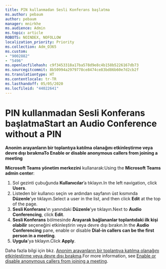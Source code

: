 ```yaml
---
title: PIN kullanmadan Sesli Konferans başlatma
ms.author: pebaum
author: pebaum
manager: mnirkhe
ms.audience: Admin
ms.topic: article
ROBOTS: NOINDEX, NOFOLLOW
localization_priority: Priority
ms.collection: Adm_O365
ms.custom:
- "9002882"
- "5496"
ms.openlocfilehash: c9f3453318a17ba578d9e8c4b158b5226167db73
ms.sourcegitcommit: 8b50994a2979778ce8474ce83bd86b60e7d2cb2f
ms.translationtype: HT
ms.contentlocale: tr-TR
ms.lasthandoff: 05/05/2020
ms.locfileid: "44022641"
---
```

# <a name="start-an-audio-conference-without-a-pin"></a><span data-ttu-id="d5104-102">PIN kullanmadan Sesli Konferans başlatma</span><span class="sxs-lookup"><span data-stu-id="d5104-102">Start an Audio Conference without a PIN</span></span>

<span data-ttu-id="d5104-103">**Anonim arayanların bir toplantıya katılma olanağını etkinleştirme veya devre dışı bırakma**</span><span class="sxs-lookup"><span data-stu-id="d5104-103">**To Enable or disable anonymous callers from joining a meeting**</span></span>

<span data-ttu-id="d5104-104">**Microsoft Teams yönetim merkezini** kullanarak:</span><span class="sxs-lookup"><span data-stu-id="d5104-104">Using the **Microsoft Teams admin center**:</span></span>

1. <span data-ttu-id="d5104-105">Sol gezinti çubuğunda **Kullanıcılar**’a tıklayın.</span><span class="sxs-lookup"><span data-stu-id="d5104-105">In the left navigation, click **Users**.</span></span>
2. <span data-ttu-id="d5104-106">Listeden bir kullanıcı seçin ve ardından sayfanın üst kısmında **Düzenle**’ye tıklayın.</span><span class="sxs-lookup"><span data-stu-id="d5104-106">Select a user in the list, and then click **Edit** at the top of the page.</span></span>
3. <span data-ttu-id="d5104-107">**Sesli Konferans**’ın yanındaki **Düzenle**’ye tıklayın.</span><span class="sxs-lookup"><span data-stu-id="d5104-107">Next to **Audio Conferencing**, click **Edit**.</span></span>
4. <span data-ttu-id="d5104-108">**Sesli Konferans** bölmesinde **Arayarak bağlananlar toplantıdaki ilk kişi olabilir** seçeneğini etkinleştirin veya devre dışı bırakın.</span><span class="sxs-lookup"><span data-stu-id="d5104-108">In the **Audio Conferencing** pane, enable or disable **Dial-in callers can be the first person in a meeting**.</span></span>
5. <span data-ttu-id="d5104-109">**Uygula**'ya tıklayın.</span><span class="sxs-lookup"><span data-stu-id="d5104-109">Click **Apply**.</span></span>

<span data-ttu-id="d5104-110">Daha fazla bilgi için bkz. [Anonim arayanların bir toplantıya katılma olanağını etkinleştirme veya devre dışı bırakma](https://docs.microsoft.com/microsoftteams/start-an-audio-conference-over-the-phone-without-a-pin-in-teams).</span><span class="sxs-lookup"><span data-stu-id="d5104-110">For more information, see [Enable or disable anonymous callers from joining a meeting](https://docs.microsoft.com/microsoftteams/start-an-audio-conference-over-the-phone-without-a-pin-in-teams).</span></span>
